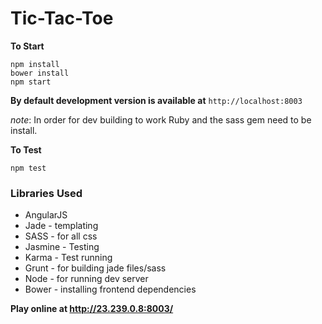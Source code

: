 # Tic-Tac-Toe #

**To Start**
```
npm install
bower install
npm start
```

**By default development version is available at**
`http://localhost:8003`

*note*: In order for dev building to work Ruby and the sass gem need to be install.

**To Test**
```
npm test
```

### Libraries Used
* AngularJS
* Jade - templating
* SASS - for all css
* Jasmine - Testing
* Karma - Test running
* Grunt - for building jade files/sass
* Node - for running dev server
* Bower - installing frontend dependencies

**Play online at http://23.239.0.8:8003/**
